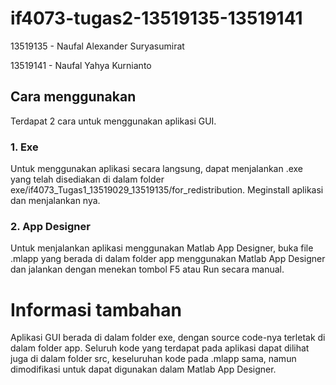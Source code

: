 # if4073-tugas2-13519135-13519141
13519135 - Naufal Alexander Suryasumirat

13519141 - Naufal Yahya Kurnianto

## Cara menggunakan
Terdapat 2 cara untuk menggunakan aplikasi GUI.

### 1. Exe
Untuk menggunakan aplikasi secara langsung, dapat menjalankan .exe yang telah disediakan di dalam folder exe/if4073_Tugas1_13519029_13519135/for_redistribution. Meginstall aplikasi dan menjalankan nya.

### 2. App Designer
Untuk menjalankan aplikasi menggunakan Matlab App Designer, buka file .mlapp yang berada di dalam folder app menggunakan Matlab App Designer dan jalankan dengan menekan tombol F5 atau Run secara manual.

# Informasi tambahan
Aplikasi GUI berada di dalam folder exe, dengan source code-nya terletak di dalam folder app.
Seluruh kode yang terdapat pada aplikasi dapat dilihat juga di dalam folder src, keseluruhan kode pada .mlapp sama, namun dimodifikasi untuk dapat digunakan dalam Matlab App Designer.
